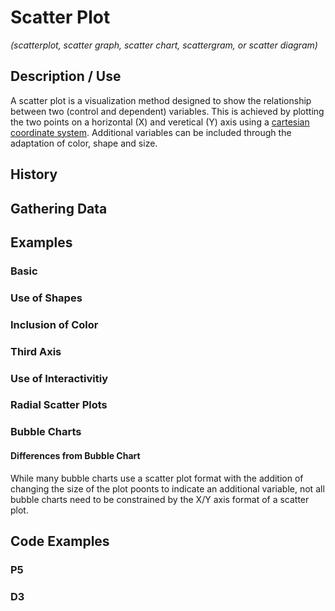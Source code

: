 # Scatter Plot
*(scatterplot, scatter graph, scatter chart, scattergram, or scatter diagram)*

## Description / Use
A scatter plot is a visualization method designed to show the relationship between two 
(control and dependent) variables. This is achieved by plotting the two points on a horizontal (X) and veretical (Y) axis using a [cartesian coordinate system](https://en.wikipedia.org/wiki/Cartesian_coordinate_system). Additional variables can be included through the adaptation of color, shape and size.

## History

## Gathering Data


## Examples
### Basic

### Use of Shapes

### Inclusion of Color

### Third Axis

### Use of Interactivitiy

### Radial Scatter Plots

### Bubble Charts

#### Differences from Bubble Chart
While many bubble charts use a scatter plot format with the addition of changing the size of the plot poonts to indicate an additional variable, not all bubble charts need to be constrained by the X/Y axis format of a scatter plot. 

## Code Examples
### P5

### D3

